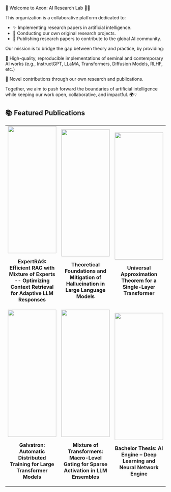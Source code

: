 🌌 Welcome to Axon: AI Research Lab 🚀🤖

This organization is a collaborative platform dedicated to:
- ✨ Implementing research papers in artificial intelligence.
- 🧠 Conducting our own original research projects.
- 📑 Publishing research papers to contribute to the global AI community.

Our mission is to bridge the gap between theory and practice, by providing:

🔬 High-quality, reproducible implementations of seminal and contemporary AI works (e.g., InstructGPT, LLaMA, Transformers, Diffusion Models, RLHF, etc.)

📝 Novel contributions through our own research and publications.

Together, we aim to push forward the boundaries of artificial intelligence while keeping our work open, collaborative, and impactful. 🌍💡


## 📚 Featured Publications  

<table>
<tr>
  <td width="33%">
    <a href="https://arxiv.org/abs/2504.08744">
      <img src="https://github.com/Axon-AI-Research-Labs/assists-/blob/main/ExpertRAG.jpg" width="100%" height="400">
    </a>
    <p align="center"><b>ExpertRAG: Efficient RAG with Mixture of Experts -- Optimizing Context Retrieval for Adaptive LLM Responses</b></p>
  </td>
  <td width="33%">
    <a href="https://arxiv.org/abs/2507.22915">
      <img src="https://github.com/Axon-AI-Research-Labs/assists-/blob/main/Math.jpg" width="100%" height="400">
    </a>
    <p align="center"><b>Theoretical Foundations and Mitigation of Hallucination in Large Language Models</b></p>
  </td>
  <td width="33%">
    <a href="https://arxiv.org/abs/2507.10581">
      <img src="https://github.com/Axon-AI-Research-Labs/assists-/blob/main/theory.jpg" width="100%" height="400">
    </a>
    <p align="center"><b>Universal Approximation Theorem for a Single-Layer Transformer</b></p>
  </td>
</tr>
<tr>
  <td width="33%">
    <a href="https://arxiv.org/abs/2504.03662">
      <img src="https://github.com/Axon-AI-Research-Labs/assists-/blob/main/Galvatron.jpg" width="100%" height="400">
    </a>
    <p align="center"><b>Galvatron: Automatic Distributed Training for Large Transformer Models</b></p>
  </td>
  <td width="33%">
    <a href="http://dx.doi.org/10.13140/RG.2.2.25049.02400">
      <img src="https://github.com/Axon-AI-Research-Labs/assists-/blob/main/MOT.jpg" width="100%" height="400">
    </a>
    <p align="center"><b>Mixture of Transformers: Macro-Level Gating for Sparse Activation in LLM Ensembles</b></p>
  </td>
  <td width="33%">
    <a href="http://dx.doi.org/10.13140/RG.2.2.22814.24643">
      <img src="https://github.com/Axon-AI-Research-Labs/assists-/blob/main/thesis.jpg" width="100%" height="400">
    </a>
    <p align="center"><b>Bachelor Thesis: AI Engine – Deep Learning and Neural Network Engine</b></p>
  </td>

</tr>
</table>
